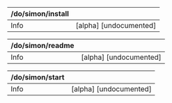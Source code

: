| /do/simon/install   |                        |
|:--------------------|:-----------------------|
| Info                | [alpha] [undocumented] |

| /do/simon/readme   |                        |
|:-------------------|:-----------------------|
| Info               | [alpha] [undocumented] |

| /do/simon/start   |                        |
|:------------------|:-----------------------|
| Info              | [alpha] [undocumented] |

